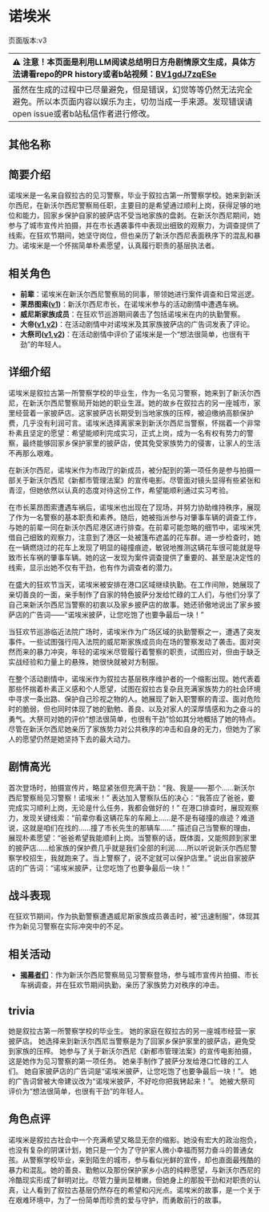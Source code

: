 # 诺埃米
页面版本:v3
 

| :warning: 注意！本页面是利用LLM阅读总结明日方舟剧情原文生成，具体方法请看repo的PR history或者b站视频：[BV1gdJ7zqESe](https://www.bilibili.com/video/BV1gdJ7zqESe/)         |
|:----------------------------|
| 虽然在生成的过程中已尽量避免，但是错误，幻觉等等仍然无法完全避免。所以本页面内容以娱乐为主，切勿当成一手来源。发现错误请open issue或者b站私信作者进行修改。|



## 其他名称

## 简要介绍
诺埃米是一名来自叙拉古的见习警察，毕业于叙拉古第一所警察学校。她来到新沃尔西尼，在新沃尔西尼警察局任职，主要目的是希望通过顺利上岗，获得足够的地位和能力，回家乡保护自家的披萨店不受当地家族的盘剥。在新沃尔西尼期间，她参与了城市宣传片拍摄，并在市长遇袭事件中表现出细致的观察力，为调查提供了线索。在狂欢节期间，她坚守岗位，但也亲历了新沃尔西尼表面秩序下的混乱和暴力。诺埃米是一个怀揣简单朴素愿望，认真履行职责的基层执法者。
## 相关角色
-   **前辈**：诺埃米在新沃尔西尼警察局的同事，带领她进行案件调查和日常巡逻。
-   **莱昂图索([v1](../chars/extended_char_lai_ang_tu_suo.md))**：新沃尔西尼市长，在诺埃米参与的活动剧情中遭遇车祸。
-   **威尼斯家族成员**：在狂欢节巡游期间袭击了包括诺埃米在内的执勤警察。
-   **大帝([v1](../chars/extended_char_da_di.md),[v2](extended_char_da_di.md))**：在活动剧情中对诺埃米及其家族披萨店的广告词发表了评论。
-   **大祭司([v1](../chars/extended_char_da_ji_si.md),[v2](extended_char_da_ji_si.md))**：在活动剧情中评价了诺埃米是一个“想法很简单，也很有干劲”的年轻人。
## 详细介绍
诺埃米是叙拉古第一所警察学校的毕业生，作为一名见习警察，她来到了新沃尔西尼，在新沃尔西尼警察局开始她的职业生涯。她的故乡在叙拉古的另一座城市，家里经营着一家披萨店。这家披萨店长期受到当地家族的压榨，被迫缴纳高额保护费，几乎没有利润可言。诺埃米选择离家来到新沃尔西尼当警察，怀揣着一个非常朴素且坚定的愿望：希望能顺利完成实习，正式上岗，成为一名有权有势力的警察，最终能够回家乡保护家里的披萨店，使其免受家族势力的侵害，让家人的生活不再那么艰难。

在新沃尔西尼，诺埃米作为市政厅的新成员，被分配到的第一项任务是参与拍摄一部关于新沃尔西尼《新都市管理法案》的宣传电影。尽管面对镜头显得有些紧张和青涩，但她依然以认真的态度对待这份工作，希望能顺利通过实习考验。

在市长莱昂图索遭遇车祸后，诺埃米也出现在了现场，并努力协助维持秩序，展现了作为一名警察的基本职责和素养。随后，她被指派参与对肇事车辆的调查工作，与她的前辈一同在新沃尔西尼港区进行排查。在前辈可能忽略的细节中，诺埃米凭借自己细致的观察力，注意到了港区一处被篷布遮盖的花车群。进一步检查时，她在一辆燃烧过的花车上发现了明显的碰撞痕迹，敏锐地推测这辆花车很可能就是导致市长车祸的肇事车辆。她的这一发现为案件调查提供了重要的、甚至是决定性的线索，显示出她不仅有干劲，也有作为调查者的潜力。

在盛大的狂欢节当天，诺埃米被安排在港口区域继续执勤。在工作间隙，她展现了亲切善良的一面，亲手制作了自家的特色披萨分发给忙碌的工人们，与他们分享了自己来新沃尔西尼当警察的初衷以及家乡披萨店的故事。她还骄傲地说出了家乡披萨店的广告词——“诺埃米披萨，让您吃饱了也要争最后一块！”

当狂欢节巡游临近法院广场时，诺埃米作为广场区域的执勤警察之一，遭遇了突发事件。一些试图强行闯入法院的威尼斯家族成员向在场的警察发动了袭击。面对突然而来的暴力冲突，年轻的诺埃米尽管履行着警察的职责，试图应对，但由于缺乏实战经验和力量上的悬殊，她很快就被对方制服。

在整个活动剧情中，诺埃米作为叙拉古基层秩序维护者的一个缩影出现。她代表着那些怀揣着朴素正义感和个人愿望，试图在叙拉古复杂且充满家族势力的社会环境中寻求一条出路、保护自己珍视之物的人。她展现了新入职警察的青涩、面对危险时的脆弱，但也同时体现了她的勤勉、善良、以及对家人的深厚情感和为之奋斗的勇气。大祭司对她的评价“想法很简单，也很有干劲”恰如其分地概括了她的特点。尽管在新沃尔西尼她亲历了家族势力对公共秩序的冲击和自身的无力，但她为了家人的愿望仍然是她坚持下去的最大动力。
## 剧情高光
首次登场时，拍摄宣传片，略显紧张但充满干劲：“我、我是——那个......新沃尔西尼警察局见习警察！诺埃米！”
表达加入警察队伍的决心：“我答应了爸爸，要完成实习顺利上岗，无论是什么任务，我都会做好的！”
在港口排查时，展现观察力，发现关键线索：“前辈你看这辆花车的车厢上......是不是有碰撞的痕迹？难道说，这就是咱们在找的......撞了市长先生的那辆车......”
描述自己当警察的理由，展现朴素愿望：“爸爸希望我能顺利上岗。当警察的话，既体面，又能照顾到家里的披萨店......给家族的保护费几乎就是我们全部的利润......所以听说新沃尔西尼警察学校招生，我就跑来了。当上警察了，说不定就可以保护店里。”
说出自家披萨店的广告词：“诺埃米披萨，让您吃饱了也要争最后一块！”
## 战斗表现
在狂欢节期间，作为执勤警察遭遇威尼斯家族成员袭击时，被“迅速制服”，体现其作为新见习警察在实际冲突中的不足。
## 相关活动
-   **[揭幕者们](../stories/act38side.md)**：作为新沃尔西尼警察局见习警察登场，参与城市宣传片拍摄、市长车祸调查，并在狂欢节期间执勤，亲历了家族势力对秩序的冲击。
## trivia
她是叙拉古第一所警察学校的毕业生。
她的家庭在叙拉古的另一座城市经营一家披萨店。
她选择来到新沃尔西尼当警察是为了回家乡保护家里的披萨店，避免受到家族的压榨。
她参与了关于新沃尔西尼《新都市管理法案》的宣传电影拍摄，这是她作为见习警察的第一项任务。
她亲手制作了披萨分发给港口忙碌的工人们。
她自家披萨店的广告词是“诺埃米披萨，让您吃饱了也要争最后一块！”。
她的广告词曾被大帝建议改为“诺埃米披萨，不好吃你把我铐起来！”。
她被大祭司评价为“想法很简单，也很有干劲”的年轻人。
## 角色点评
诺埃米是叙拉古社会中一个充满希望又略显无奈的缩影。她没有宏大的政治抱负，也没有复杂的阴谋计划，她只是一个为了守护家人微小幸福而努力奋斗的普通女孩。从警察学校毕业，来到陌生的城市，参与看似光鲜的宣传，却也直面最残酷的暴力和混乱。她的善良、勤勉以及那份保护家乡小店的纯粹愿望，与新沃尔西尼的冷酷现实形成了鲜明对比。尽管力量尚显稚嫩，但她身上的那股干劲和对职责的认真，让人看到了叙拉古基层仍然存在的希望和闪光点。诺埃米的故事，是一个关于在艰难环境中，为了一份简单而珍贵的爱与守护，而勇敢前行的故事。